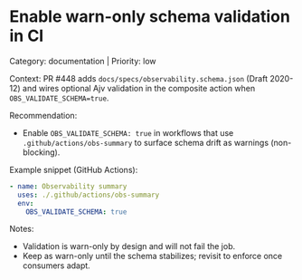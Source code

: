 # Enable warn-only schema validation in CI

Category: documentation | Priority: low

Context: PR #448 adds `docs/specs/observability.schema.json` (Draft 2020-12) and wires optional Ajv validation in the composite action when `OBS_VALIDATE_SCHEMA=true`.

Recommendation:

- Enable `OBS_VALIDATE_SCHEMA: true` in workflows that use `.github/actions/obs-summary` to surface schema drift as warnings (non-blocking).

Example snippet (GitHub Actions):

```yaml
- name: Observability summary
  uses: ./.github/actions/obs-summary
  env:
    OBS_VALIDATE_SCHEMA: true
```

Notes:

- Validation is warn-only by design and will not fail the job.
- Keep as warn-only until the schema stabilizes; revisit to enforce once consumers adapt.
